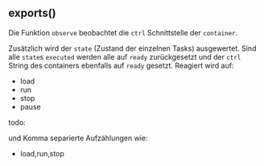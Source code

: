 

<!-- Start ./lib/observe.js -->

## exports()

Die Funktion ```observe``` beobachtet die ```ctrl```
Schnittstelle der ```container```.

Zusätzlich wird der ```state``` (Zustand der
einzelnen Tasks) ausgewertet. Sind alle
```state```s ```executed``` werden alle
auf ```ready``` zurückgesetzt und
der ```ctrl``` String des containers ebenfalls
auf ```ready``` gesetzt.  Reagiert wird auf:

- load
- run
- stop
- pause

todo:

und Komma separierte Aufzählungen wie:
- load,run,stop

<!-- End ./lib/observe.js -->


